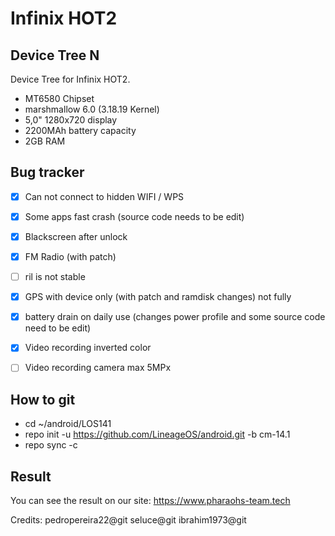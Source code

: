 Infinix HOT2 
===========
Device Tree N
------------------

Device Tree for Infinix HOT2.

- MT6580 Chipset
- marshmallow 6.0 (3.18.19 Kernel)
- 5,0" 1280x720 display
- 2200MAh battery capacity
- 2GB RAM

Bug	tracker
---------------

- [x] Can not connect to hidden WIFI / WPS
- [x] Some apps fast crash (source code needs to be edit)
- [x] Blackscreen after unlock
- [x] FM Radio (with patch)
- [ ] ril is not stable
- [x] GPS with device only (with patch and ramdisk changes) not fully
- [x] battery drain on daily use (changes power profile and some source code need to be edit)
- [x] Video recording inverted color
- [ ] Video recording camera max 5MPx


How to git
---------------
- cd ~/android/LOS141
- repo init -u https://github.com/LineageOS/android.git -b cm-14.1
- repo sync -c

Result
---------------

You can see the result on our site:
https://www.pharaohs-team.tech

Credits:
pedropereira22@git
seluce@git
ibrahim1973@git